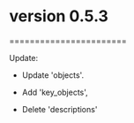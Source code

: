 # version 0.5.3
=======================

Update:

*	Update 'objects'.

*	Add 'key_objects',

*	Delete 'descriptions'